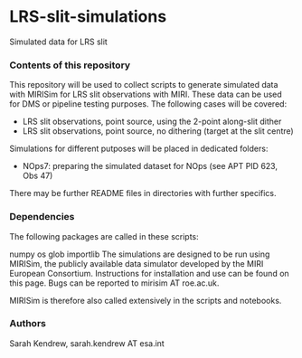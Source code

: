 # LRS-slit-simulations
Simulated data for LRS slit

### Contents of this repository
This repository will be used to collect scripts to generate simulated data with MIRISim for LRS slit observations with MIRI. These data can be used for DMS or pipeline testing purposes. The following cases will be covered:

* LRS slit observations, point source, using the 2-point along-slit dither
* LRS slit observations, point source, no dithering (target at the slit centre)

Simulations for different putposes will be placed in dedicated folders:

* NOps7: preparing the simulated dataset for NOps (see APT PID 623, Obs 47)

There may be further README files in directories with further specifics.

### Dependencies
The following packages are called in these scripts:

numpy
os
glob
importlib
The simulations are designed to be run using MIRISim, the publicly available data simulator developed by the MIRI European Consortium. Instructions for installation and use can be found on this page. Bugs can be reported to mirisim AT roe.ac.uk.

MIRISim is therefore also called extensively in the scripts and notebooks.

### Authors
Sarah Kendrew, sarah.kendrew AT esa.int
